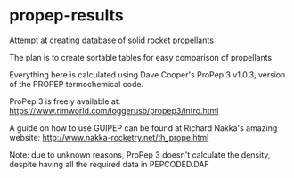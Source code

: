 # propep-results
Attempt at creating database of solid rocket propellants

The plan is to create sortable tables for easy comparison of propellants

Everything here is calculated using Dave Cooper's ProPep 3 v1.0.3, version of the PROPEP termochemical code. 

ProPep 3 is freely available at: https://www.rimworld.com/loggerusb/propep3/intro.html

A guide on how to use GUIPEP can be found at Richard Nakka's amazing website: http://www.nakka-rocketry.net/th_prope.html

Note: due to unknown reasons, ProPep 3 doesn't calculate the density, despite having all the required data in PEPCODED.DAF

